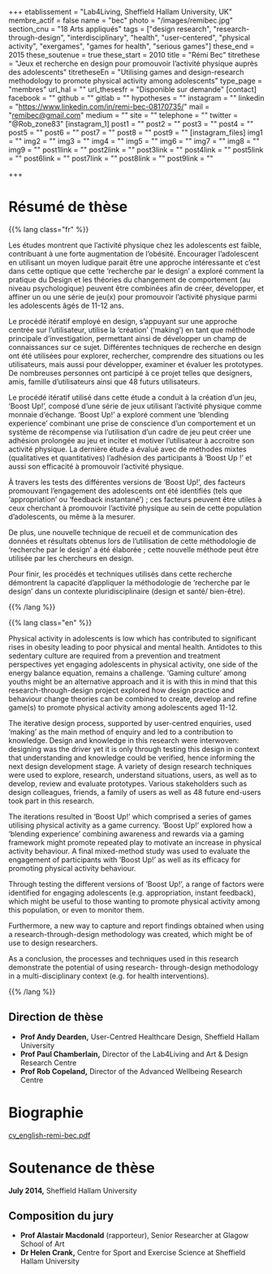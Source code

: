 +++
etablissement = "Lab4Living, Sheffield Hallam University, UK"
membre_actif = false
name = "bec"
photo = "/images/remibec.jpg"
section_cnu = "18 Arts appliqués"
tags = ["design research", "research-through-design", "interdisciplinary", "health", "user-centered", "physical activity", "exergames", "games for health", "serious games"]
these_end = 2015
these_soutenue = true
these_start = 2010
title = "Rémi Bec"
titrethese = "Jeux et recherche en design pour promouvoir l’activité physique auprès des adolescents"
titretheseEn = "Utilising games and design-research methodology to promote physical activity among adolescents"
type_page = "membres"
url_hal = ""
url_thesesfr = "Disponible sur demande"
[contact]
facebook = ""
github = ""
gitlab = ""
hypotheses = ""
instagram = ""
linkedin = "https://www.linkedin.com/in/remi-bec-08170735/"
mail = "remibec@gmail.com"
medium = ""
site = ""
telephone = ""
twitter = "@Rob_zone83"
[instagram_1]
post1 = ""
post2 = ""
post3 = ""
post4 = ""
post5 = ""
post6 = ""
post7 = ""
post8 = ""
post9 = ""
[instagram_files]
img1 = ""
img2 = ""
img3 = ""
img4 = ""
img5 = ""
img6 = ""
img7 = ""
img8 = ""
img9 = ""
post1link = ""
post2link = ""
post3link = ""
post4link = ""
post5link = ""
post6link = ""
post7link = ""
post8link = ""
post9link = ""

+++
<!-- Supprimer les parties non remplies (supprimer les blocks de lang s'il n'y a pas deux langues). Tu es libre d'ajouter ce que tu veux à cette partie -->

# Résumé de thèse

{{% lang class="fr" %}}

Les études montrent que l’activité physique chez les adolescents est faible, contribuant à une forte augmentation de l’obésité. Encourager l’adolescent en utilisant un moyen ludique parait être une approche intéressante et c’est dans cette optique que cette ‘recherche par le design’ a exploré comment la pratique du Design et les théories du changement de comportement (au niveau psychologique) peuvent être combinées afin de créer, développer, et affiner un ou une série de jeu(x) pour promouvoir l’activité physique parmi les adolescents âgés de 11-12 ans.

Le procédé itératif employé en design, s’appuyant sur une approche centrée sur l’utilisateur, utilise la ‘création’ (‘making’) en tant que méthode principale d’investigation, permettant ainsi de développer un champ de connaissances sur ce sujet. Différentes techniques de recherche en design ont été utilisées pour explorer, rechercher, comprendre des situations ou les utilisateurs, mais aussi pour développer, examiner et évaluer les prototypes. De nombreuses personnes ont participé à ce projet telles que designers, amis, famille d’utilisateurs ainsi que 48 futurs utilisateurs.

Le procédé itératif utilisé dans cette étude a conduit à la création d’un jeu, ‘Boost Up!’, composé d’une série de jeux utilisant l’activité physique comme monnaie d’échange. ‘Boost Up!’ a exploré comment une ‘blending experience’ combinant une prise de conscience d’un comportement et un système de récompense via l’utilisation d’un cadre de jeu peut créer une adhésion prolongée au jeu et inciter et motiver l’utilisateur à accroitre son activité physique. La dernière étude a évalué avec de méthodes mixtes (qualitatives et quantitatives) l’adhésion des participants à ‘Boost Up !’ et aussi son efficacité à promouvoir l’activité physique.

À travers les tests des différentes versions de ‘Boost Up!’, des facteurs promouvant l’engagement des adolescents ont été identifiés (tels que ‘appropriation’ ou ‘feedback instantané’) ; ces facteurs peuvent être utiles à ceux cherchant à promouvoir l’activité physique au sein de cette population d’adolescents, ou même à la mesurer.

De plus, une nouvelle technique de recueil et de communication des données et résultats obtenus lors de l’utilisation de cette méthodologie de ‘recherche par le design’ a été élaborée ; cette nouvelle méthode peut être utilisée par les chercheurs en design.

Pour finir, les procédés et techniques utilisés dans cette recherche démontrent la capacité d’appliquer la méthodologie de ‘recherche par le design’ dans un contexte pluridisciplinaire (design et santé/ bien-être).

{{% /lang %}}

{{% lang class="en" %}}

Physical activity in adolescents is low which has contributed to significant rises in obesity leading to poor physical and mental health. Antidotes to this sedentary culture are required from a prevention and treatment perspectives yet engaging adolescents in physical activity, one side of the energy balance equation, remains a challenge. ‘Gaming culture’ among youths might be an alternative approach and it is with this in mind that this research-through-design project explored how design practice and behaviour change theories can be combined to create, develop and refine game(s) to promote physical activity among adolescents aged 11-12.

The iterative design process, supported by user-centred enquiries, used ‘making’ as the main method of enquiry and led to a contribution to knowledge. Design and knowledge in this research were interwoven: designing was the driver yet it is only through testing this design in context that understanding and knowledge could be verified, hence informing the next design development stage. A variety of design research techniques were used to explore, research, understand situations, users, as well as to develop, review and evaluate prototypes. Various stakeholders such as design colleagues, friends, a family of users as well as 48 future end-users took part in this research.

The iterations resulted in ‘Boost Up!’ which comprised a series of games utilising physical activity as a game currency. ‘Boost Up!’ explored how a ‘blending experience’ combining awareness and rewards via a gaming framework might promote repeated play to motivate an increase in physical activity behaviour. A final mixed-method study was used to evaluate the engagement of participants with ‘Boost Up!’ as well as its efficacy for promoting physical activity behaviour.

Through testing the different versions of ‘Boost Up!’, a range of factors were identified for engaging adolescents (e.g. appropriation, instant feedback), which might be useful to those wanting to promote physical activity among this population, or even to monitor them.

Furthermore, a new way to capture and report findings obtained when using a research-through-design methodology was created, which might be of use to design researchers.

As a conclusion, the processes and techniques used in this research demonstrate the potential of using research- through-design methodology in a multi-disciplinary context (e.g. for health interventions).

{{% /lang %}}

## Direction de thèse

* **Prof Andy Dearden,** User-Centred Healthcare Design, Sheffield Hallam University
* **Prof Paul Chamberlain,** Director of the Lab4Living and Art & Design Research Centre
* **Prof Rob Copeland,** Director of the Advanced Wellbeing Research Centre

# Biographie

[cv_english-remi-bec.pdf](/images/cv_english-remi-bec.pdf "cv_english-remi-bec.pdf")

# Soutenance de thèse

**July 2014,** Sheffield Hallam University

## Composition du jury

* **Prof Alastair Macdonald** (rapporteur), Senior Researcher at Glagow School of Art
* **Dr Helen Crank,** Centre for Sport and Exercise Science at Sheffield Hallam University